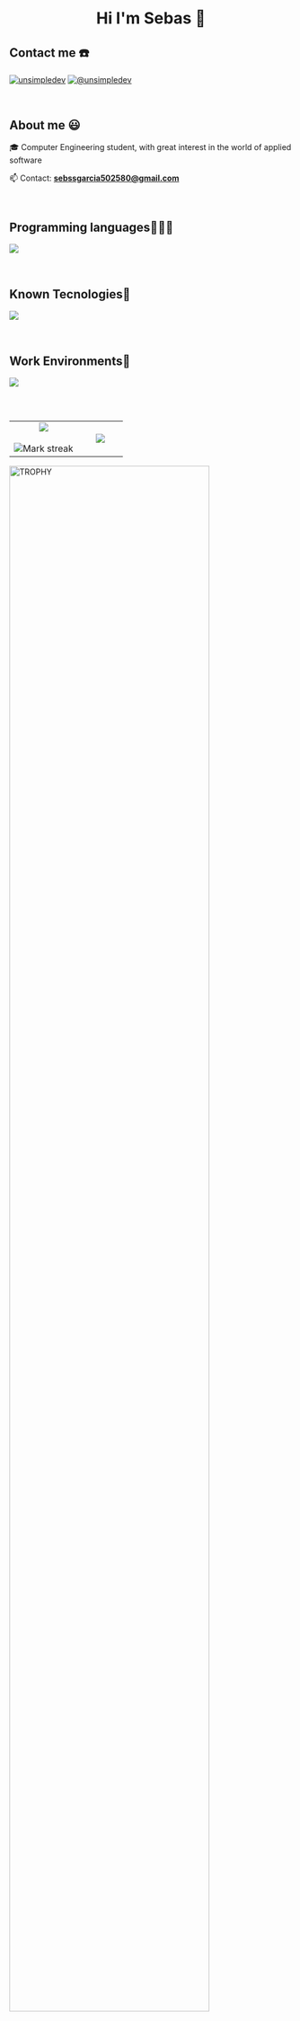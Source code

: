<h1 align="center"> Hi I'm Sebas 👋 </h1> 

<h2 align="left"> Contact me ☎️ </h2>
<p align="left">
 <a href="https://linkedin.com/in/unsimpledev" target="blank"><img align="center" src="https://img.shields.io/badge/LinkedIn-0077B5?style=for-the-badge&logo=linkedin&logoColor=white" alt="unsimpledev"/></a>
<a href = "mailto:sebssgarcia502580@gmail.com" target="blank"><img align="center" src="https://img.shields.io/badge/Gmail-D14836?style=for-the-badge&logo=gmail&logoColor=white" alt="@unsimpledev"  /></a>
</p>

<br>
<h2>About me 😃</h2>
<!--Intro start-->

<p align="left">
🎓 Computer Engineering student, with great interest in the world of applied software
  
📫 Contact: **sebssgarcia502580@gmail.com**
<!--Intro end-->
  </p>
<br>

<h2 >Programming languages👨🏻‍💻</h2>
<!--tech stack icons-->
<p align="left">
  <a href="https://skillicons.dev">
    <img src="https://skillicons.dev/icons?i=bash,c,cs,cpp,css,haskell,html,java,js,kotlin,py,ts&perline=12" />
  </a>
</p>
<br>
<!-------------------------->

<h2 >Known Tecnologies🔧</h2>
<!--tech stack icons-->
<p align="left">
  <a href="https://skillicons.dev">
    <img src="https://skillicons.dev/icons?i=arduino,cmake,bots,django,docker,express,fastapi,git,gradle,ktor,maven,mysql,nodejs,npm,opencv,postman,powershell,rabbitmq,react,spring,stackoverflow&perline=12" />
  </a>
</p>
<br>
<!-------------------------->

<h2 >Work Environments🏢</h2>
<!--tech stack icons-->
<p align="left">
  <a href="https://skillicons.dev">
    <img src="https://skillicons.dev/icons?i=androidstudio,anaconda,arduino,bash,clion,eclipse,idea,github,gitlab,linux,powershell,processing,pycharm,ubuntu,vim,visualstudio,vscode,windows&perline=12" />
  </a>
</p>
<br>
<!-------------------------->

<!--- stats & Trophy (start) -->
<p align="center">
  <!--- stats (start) -->
<table align="left">
<tr border="none">
<td width="60%" align="center">

  <img  align="center"  src="https://github-readme-stats.vercel.app/api?username=Sebas1705&theme=dark&show_icons=true&count_private=true" />
  <br></br>
  <img  title="🔥 Get streak stats for your profile at git.io/streak-stats" alt="Mark streak" src="https://github-readme-streak-stats.herokuapp.com/?user=Sebas1705&theme=dark&hide_border=false" /> 
</td>

<td width="40%" align="center">

  <img  align="center"  src="https://github-readme-stats.anuraghazra1.vercel.app/api/top-langs/?username=Sebas1705&theme=dark&hide_border=false&no-bg=true&no-frame=true&langs_count=10"/>

  </td>
</tr>
</table>
<!--- stats (end) -->

<!--- trophy (start) -->
<div align=left>
  <a href="https://github.com/ryo-ma/github-profile-trophy" title="Go to Source">
      <img align="center" width=84% src="https://github-profile-trophy.vercel.app/?username=Sebas1705&theme=radical&row=1&column=7&margin-h=15&margin-w=5&no-bg=true" alt="TROPHY" />
    </a>
</div>
<!--- trophy (start) -->


</p>        
<!--- stats (end) -->
